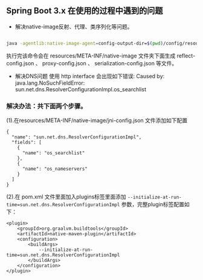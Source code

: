 ## Spring Boot 3.x 在使用的过程中遇到的问题

- 解决native-image反射、代理、类序列化等问题。

```bash

java -agentlib:native-image-agent=config-output-dir=$(pwd)/config/resources/main/META-INF/native-image! -jar D:\Projects\GankCode\gankcloud\spring-cloud-webapp/spring-cloud-demo\build\libs\spring-cloud-demo-debug-2024.0501.0000.jar

```
执行完该命令会在 resources/META-INF/native-image 文件夹下面生成 reflect-config.json 、 proxy-config.json 、 serialization-config.json 等文件。

- 解决DNS问题
使用 http interface 会出现如下错误: Caused by: java.lang.NoSuchFieldError: sun.net.dns.ResolverConfigurationImpl.os_searchlist

### 解决办法：共下面两个步骤。

(1).在resources/META-INF/native-image/jni-config.json 文件添加如下配置
```
{
  "name": "sun.net.dns.ResolverConfigurationImpl",
  "fields": [
    {
      "name": "os_searchlist"
    },
    {
      "name": "os_nameservers"
    }
  ]
}
```

(2).在 pom.xml 文件里面加入plugins标签里面添加 `--initialize-at-run-time=sun.net.dns.ResolverConfigurationImpl` 参数，完整plugin标签配置如下：

```
<plugin>
    <groupId>org.graalvm.buildtools</groupId>
    <artifactId>native-maven-plugin</artifactId>
    <configuration>
        <buildArgs>
            --initialize-at-run-time=sun.net.dns.ResolverConfigurationImpl
        </buildArgs>
    </configuration>
</plugin>
```